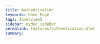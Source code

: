 ```yaml
---
title: Authentication
keywords: Home Page
tags: [overview]
sidebar: mydoc_sidebar
permalink: features/authentication.html
summary:  
---
```


